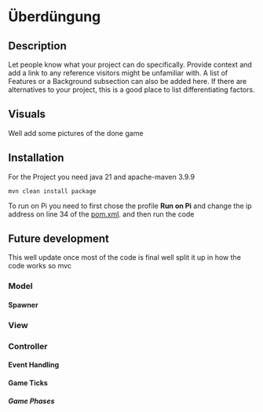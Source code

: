 # Überdüngung




## Description
Let people know what your project can do specifically. Provide context and add a link to any reference visitors might be unfamiliar with. A list of Features or a Background subsection can also be added here. If there are alternatives to your project, this is a good place to list differentiating factors.

## Visuals
Well add some pictures of the done game

## Installation
For the Project you need java 21 and apache-maven 3.9.9

````shell
mvn clean install package
````

To run on Pi you need to first chose the profile **Run on Pi** and change the ip address on line 34 of the [pom.xml](./pom.xml). and then run the code

## Future development
This well update once most of the code is final well split it up in how the code works so mvc

### Model
#### Spawner
### View
### Controller
#### Event Handling
#### Game Ticks
##### Game Phases

